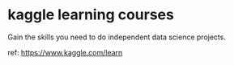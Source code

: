 # kaggle learning courses
Gain the skills you need to do independent data science projects.

ref: https://www.kaggle.com/learn